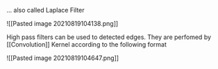 ... also called Laplace Filter

![[Pasted image 20210819104138.png]]

High pass filters can be used to detected edges. They are perfomed by [[Convolution]] Kernel according to the following format

![[Pasted image 20210819104647.png]]
